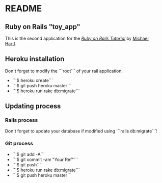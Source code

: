 # README

## Ruby on Rails "toy_app"

This is the second application for the
[*Ruby on Rails Tutorial*](http://www.railstutorial.org/)
by [Michael Hartl](http://www.michaelhartl.com/).

## Heroku installation

Don't forget to modify the ´´´root´´´ of your rail application.

* ´´´$ heroku create´´´
* ´´´$ git push heroku master´´´
* ´´´$ heroku run rake db:migrate´´´

## Updating process

### Rails process

Don't forget to update your database if modified using ´´´rails db:migrate´´´!

### Git process

* ´´´$ git add -A´´´
* ´´´$ git commit -am "Your Ref"´´´
* ´´´$ git push´´´
* ´´´$ heroku run rake db:migrate´´´
* ´´´$ git push heroku master´´´
